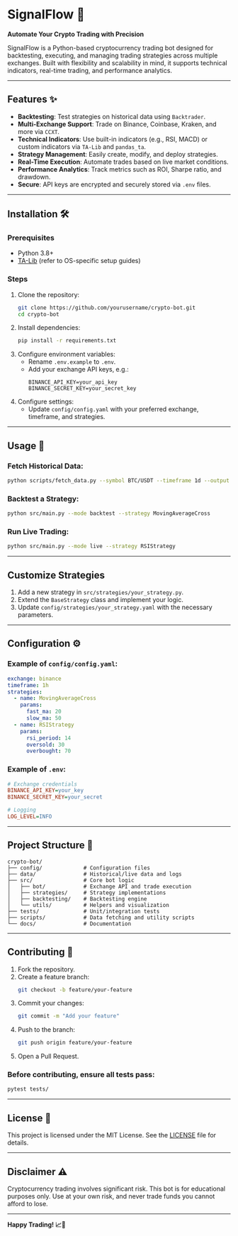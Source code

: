 # SignalFlow 🤖

**Automate Your Crypto Trading with Precision**

SignalFlow is a Python-based cryptocurrency trading bot designed for backtesting, executing, and managing trading strategies across multiple exchanges. Built with flexibility and scalability in mind, it supports technical indicators, real-time trading, and performance analytics.

---

## Features ✨

- **Backtesting**: Test strategies on historical data using `Backtrader`.
- **Multi-Exchange Support**: Trade on Binance, Coinbase, Kraken, and more via `CCXT`.
- **Technical Indicators**: Use built-in indicators (e.g., RSI, MACD) or custom indicators via `TA-Lib` and `pandas_ta`.
- **Strategy Management**: Easily create, modify, and deploy strategies.
- **Real-Time Execution**: Automate trades based on live market conditions.
- **Performance Analytics**: Track metrics such as ROI, Sharpe ratio, and drawdown.
- **Secure**: API keys are encrypted and securely stored via `.env` files.

---

## Installation 🛠️

### Prerequisites
- Python 3.8+
- [TA-Lib](https://github.com/mrjbq7/ta-lib#dependencies) (refer to OS-specific setup guides)

### Steps
1. Clone the repository:
   ```bash
   git clone https://github.com/yourusername/crypto-bot.git
   cd crypto-bot
   ```
2. Install dependencies:
   ```bash
   pip install -r requirements.txt
   ```
3. Configure environment variables:
    - Rename `.env.example` to `.env`.
    - Add your exchange API keys, e.g.:
      ```
      BINANCE_API_KEY=your_api_key
      BINANCE_SECRET_KEY=your_secret_key
      ```
4. Configure settings:
    - Update `config/config.yaml` with your preferred exchange, timeframe, and strategies.

---

## Usage 🚀

### Fetch Historical Data:
```bash
python scripts/fetch_data.py --symbol BTC/USDT --timeframe 1d --output data/historical/btc_usdt_1d.csv
```

### Backtest a Strategy:
```bash
python src/main.py --mode backtest --strategy MovingAverageCross
```

### Run Live Trading:
```bash
python src/main.py --mode live --strategy RSIStrategy
```

---

## Customize Strategies

1. Add a new strategy in `src/strategies/your_strategy.py`.
2. Extend the `BaseStrategy` class and implement your logic.
3. Update `config/strategies/your_strategy.yaml` with the necessary parameters.

---

## Configuration ⚙️

### Example of `config/config.yaml`:
```yaml
exchange: binance
timeframe: 1h
strategies:
  - name: MovingAverageCross
    params:
      fast_ma: 20
      slow_ma: 50
  - name: RSIStrategy
    params:
      rsi_period: 14
      oversold: 30
      overbought: 70
```

### Example of `.env`:
```ini
# Exchange credentials
BINANCE_API_KEY=your_key
BINANCE_SECRET_KEY=your_secret

# Logging
LOG_LEVEL=INFO
```

---

## Project Structure 📂

```plaintext
crypto-bot/
├── config/             # Configuration files
├── data/               # Historical/live data and logs
├── src/                # Core bot logic
│   ├── bot/            # Exchange API and trade execution
│   ├── strategies/     # Strategy implementations
│   ├── backtesting/    # Backtesting engine
│   └── utils/          # Helpers and visualization
├── tests/              # Unit/integration tests
├── scripts/            # Data fetching and utility scripts
└── docs/               # Documentation
```

---

## Contributing 🤝

1. Fork the repository.
2. Create a feature branch:
   ```bash
   git checkout -b feature/your-feature
   ```
3. Commit your changes:
   ```bash
   git commit -m "Add your feature"
   ```
4. Push to the branch:
   ```bash
   git push origin feature/your-feature
   ```
5. Open a Pull Request.

### Before contributing, ensure all tests pass:
```bash
pytest tests/
```

---

## License 📄

This project is licensed under the MIT License. See the [LICENSE](LICENSE) file for details.

---

## Disclaimer ⚠️

Cryptocurrency trading involves significant risk. This bot is for educational purposes only. Use at your own risk, and never trade funds you cannot afford to lose.

---

**Happy Trading! 📈🚀**